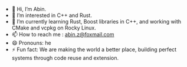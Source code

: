 - 👋 Hi, I’m Abin.
- 👀 I’m interested in C++ and Rust.
- 🌱 I’m currently learning  Rust, Boost libraries in C++, and working with CMake and vcpkg on Rocky Linux.
- 📫 How to reach me : abin.z@foxmail.com
- 😄 Pronouns: he
- ⚡ Fun fact: We are making the world a better place, building perfect systems through code reuse and extension.
